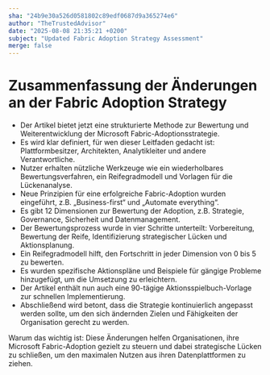 ```yaml
---
sha: "24b9e30a526d0581802c89edf0687d9a365274e6"
author: "TheTrustedAdvisor"
date: "2025-08-08 21:35:21 +0200"
subject: "Updated Fabric Adoption Strategy Assessment"
merge: false
---
```


# Zusammenfassung der Änderungen an der Fabric Adoption Strategy

- Der Artikel bietet jetzt eine strukturierte Methode zur Bewertung und Weiterentwicklung der Microsoft Fabric-Adoptionsstrategie.
- Es wird klar definiert, für wen dieser Leitfaden gedacht ist: Plattformbesitzer, Architekten, Analytikleiter und andere Verantwortliche.
- Nutzer erhalten nützliche Werkzeuge wie ein wiederholbares Bewertungsverfahren, ein Reifegradmodell und Vorlagen für die Lückenanalyse.
- Neue Prinzipien für eine erfolgreiche Fabric-Adoption wurden eingeführt, z.B. „Business-first“ und „Automate everything“.
- Es gibt 12 Dimensionen zur Bewertung der Adoption, z.B. Strategie, Governance, Sicherheit und Datenmanagement.
- Der Bewertungsprozess wurde in vier Schritte unterteilt: Vorbereitung, Bewertung der Reife, Identifizierung strategischer Lücken und Aktionsplanung.
- Ein Reifegradmodell hilft, den Fortschritt in jeder Dimension von 0 bis 5 zu bewerten.
- Es wurden spezifische Aktionspläne und Beispiele für gängige Probleme hinzugefügt, um die Umsetzung zu erleichtern.
- Der Artikel enthält nun auch eine 90-tägige Aktionsspielbuch-Vorlage zur schnellen Implementierung.
- Abschließend wird betont, dass die Strategie kontinuierlich angepasst werden sollte, um den sich ändernden Zielen und Fähigkeiten der Organisation gerecht zu werden.

Warum das wichtig ist: Diese Änderungen helfen Organisationen, ihre Microsoft Fabric-Adoption gezielt zu steuern und dabei strategische Lücken zu schließen, um den maximalen Nutzen aus ihren Datenplattformen zu ziehen.

